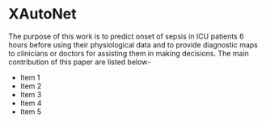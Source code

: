 # XAutoNet
The purpose of this work is to predict onset of sepsis in ICU patients 6 hours before using their physiological data and to provide diagnostic maps to clinicians or doctors for assisting them in making decisions.
The main contribution of this paper are listed below-
*	Item 1
*	Item 2
* Item 3
* Item 4
* Item 5

